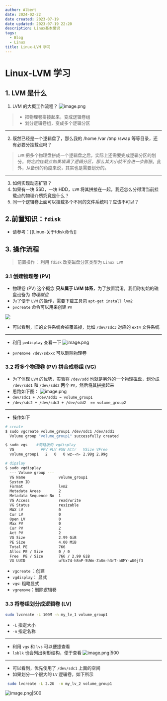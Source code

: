```yaml
---
author: Albert
date: 2024-02-22
date created: 2023-07-19
date updated: 2023-07-19 22:20
description: Linux基本常识
tags:
  - Blog
  - Linux
title: Linux-LVM 学习
---
```


# Linux-LVM 学习

## 1. LVM 是什么

1. LVM 的大概工作流程？
   ![image.png](https://img-20221128.oss-cn-shanghai.aliyuncs.com/img-2023-05/20230718191302.png)

> - 把物理卷拼接起来，变成逻辑卷组
> - 划分逻辑卷组，变成多个逻辑分区

---

2. 既然已经是一个逻辑盘了，那么我的 /home /var /tmp /swap 等等目录，还有必要分挂载点吗？

> `LVM` 把多个物理盘拼成一个逻辑盘之后，实际上还需要完成逻辑分区的划分，_特定的挂载点如果填满了逻辑分区，那么其大小就不会进一步膨胀_。此外，从备份的角度来说，其实也是需要划分的。

---

3. 如何实现动态扩容？
4. 如果有一块 SSD，一块 HDD，`LVM` 将其拼接在一起，我还怎么分得清当前挂载点的物理介质究竟是什么？
5. 同一个逻辑卷上面可以挂载多个不同的文件系统吗？应该不可以？

## 2.前置知识：`fdisk`

- 请参考：[[Linux-关于fdisk命令]]

## 3. 操作流程

> 前置操作： 利用 `fdisk` 改变磁盘分区类型为 `Linux LVM`

### 3.1 创建物理卷 (PV)

- 物理卷 (PV) 这个概念 **只从属于 LVM 体系**，为了放置混淆，我们称初始的磁盘设备为 _物理磁盘_
- 为了便于 `LVM` 的操作，需要下载工具包 `apt-get install lvm2`
- `pvcreate` 命令可以用来创建 `PV`

![](https://img-20221128.oss-cn-shanghai.aliyuncs.com/img-2023-05/20230719210544.png)

- 可以看到，旧的文件系统会被覆盖掉，比如 `/dev/sdc3` 对应的 `ext4` 文件系统

---

- 利用 `pvdisplay` 查看一下
  ![image.png](https://img-20221128.oss-cn-shanghai.aliyuncs.com/img-2023-05/20230719210752.png)

- `pvremove /dev/sdxxx` 可以删除物理卷

### 3.2 将多个物理卷 (PV) 拼合成卷组 (VG)

- 为了体现 `LVM` 的优势，实验将 `/dev/sdd` 也就是另外的一个物理磁盘，划分成 `/dev/sdd1` 和 `/dev/sdd2` 两个 `PV`，然后将其拼接起来
- 思路如下图：
  ![image.png](https://img-20221128.oss-cn-shanghai.aliyuncs.com/img-2023-05/20230719213752.png)
- `dev/sdc1 + /dev/sdd1 = volume_group1`
- `/dev/sdc2 + /dev/sdc3 + /dev/sdd2  == volume_group2`

---

- 操作如下

```sh
# create
$ sudo vgcreate volume_group1 /dev/sdc1 /dev/sdd1
  Volume group "volume_group1" successfully created

$ sudo vgs    #简略版的 vgdisplay
  VG            #PV #LV #SN Attr   VSize VFree
  volume_group1   2   0   0 wz--n- 2.99g 2.99g

# dipslay
$ sudo vgdisplay
  --- Volume group ---
  VG Name               volume_group1
  System ID
  Format                lvm2
  Metadata Areas        2
  Metadata Sequence No  1
  VG Access             read/write
  VG Status             resizable
  MAX LV                0
  Cur LV                0
  Open LV               0
  Max PV                0
  Cur PV                2
  Act PV                2
  VG Size               2.99 GiB
  PE Size               4.00 MiB
  Total PE              766
  Alloc PE / Size       0 / 0
  Free  PE / Size       766 / 2.99 GiB
  VG UUID               ufUx74-h8nP-5UWn-Za8m-h3rT-a8MY-wU0jf3

```

- `vgcreate` ：创建
- `vgdisplay`： 显式
- `vgs`: 粗略显式
- `vgremove`：删除逻辑卷

### 3.3 将卷组划分成逻辑卷 (LV)

```sh
sudo lvcreate -L 100M -n my_lv_1 volume_group1
```

- `-L` 指定大小
- `-n` 指定名称

---

- 利用 `vgs` 和 `lvs` 可以便捷查看
- `lsblk` 也会列出树形结构，便于查看
  ![image.png|500](https://img-20221128.oss-cn-shanghai.aliyuncs.com/img-2023-05/20230719221733.png)

---

- 可以看到，优先使用了 `/dev/sdc1` 上面的空间
- 如果划分一个很大的 `LV` 逻辑卷，如下所示

```sh
 sudo lvcreate -L 2.2G  -n my_lv_2 volume_group1
```

![image.png|500](https://img-20221128.oss-cn-shanghai.aliyuncs.com/img-2023-05/20230719222131.png)
